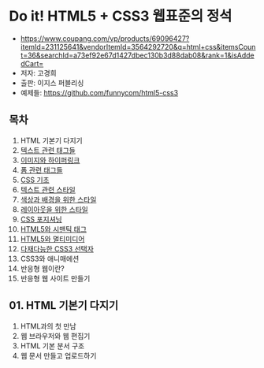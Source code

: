 # Do it! HTML5 + CSS3 웹표준의 정석
- https://www.coupang.com/vp/products/69096427?itemId=231125641&vendorItemId=3564292720&q=html+css&itemsCount=36&searchId=a73ef92e67d1427dbec130b3d88dab08&rank=1&isAddedCart=
- 저자: 고경희
- 출판: 이지스 퍼블리싱
- 예제들: https://github.com/funnycom/html5-css3

## 목차
01. HTML 기본기 다지기
02. [텍스트 관련 태그들](https://github.com/ndukwon/learning_FrontEnd/blob/ec7d1e497f0fbe237b90f7d57c4d4f733a07f0a1/HTML5%2BCSS3/Chapter_02.md)
03. [이미지와 하이퍼링크](https://github.com/ndukwon/learning_FrontEnd/blob/ec7d1e497f0fbe237b90f7d57c4d4f733a07f0a1/HTML5%2BCSS3/Chapter_03.md)
04. [폼 관련 태그들](https://github.com/ndukwon/learning_FrontEnd/blob/ec7d1e497f0fbe237b90f7d57c4d4f733a07f0a1/HTML5%2BCSS3/Chapter_04.md)
05. [CSS 기초](https://github.com/ndukwon/learning_FrontEnd/blob/ec7d1e497f0fbe237b90f7d57c4d4f733a07f0a1/HTML5%2BCSS3/Chapter_05.md)
06. [텍스트 관련 스타일](https://github.com/ndukwon/learning_FrontEnd/blob/ec7d1e497f0fbe237b90f7d57c4d4f733a07f0a1/HTML5%2BCSS3/Chapter_06.md)
07. [색상과 배경을 위한 스타일](https://github.com/ndukwon/learning_FrontEnd/blob/ec7d1e497f0fbe237b90f7d57c4d4f733a07f0a1/HTML5%2BCSS3/Chapter_07.md)
08. [레이아웃을 위한 스타일](https://github.com/ndukwon/learning_FrontEnd/blob/ec7d1e497f0fbe237b90f7d57c4d4f733a07f0a1/HTML5%2BCSS3/Chapter_08.md)
09. [CSS 포지셔닝](https://github.com/ndukwon/learning_FrontEnd/blob/ec7d1e497f0fbe237b90f7d57c4d4f733a07f0a1/HTML5%2BCSS3/Chapter_09.md)
10. [HTML5와 시맨틱 태그](https://github.com/ndukwon/learning_FrontEnd/blob/ec7d1e497f0fbe237b90f7d57c4d4f733a07f0a1/HTML5%2BCSS3/Chapter_10.md)
11. [HTML5와 멀티미디어](https://github.com/ndukwon/learning_FrontEnd/blob/ec7d1e497f0fbe237b90f7d57c4d4f733a07f0a1/HTML5%2BCSS3/Chapter_11.md)
12. [다재다능한 CSS3 선택자](https://github.com/ndukwon/learning_FrontEnd/blob/ec7d1e497f0fbe237b90f7d57c4d4f733a07f0a1/HTML5%2BCSS3/Chapter_12.md)
13. CSS3와 애니매에션
14. 반응형 웹이란?
15. 반응형 웹 사이트 만들기

## 01. HTML 기본기 다지기
1. HTML과의 첫 만남
2. 웹 브라우저와 웹 편집기
3. HTML 기본 분서 구조
4. 웹 문서 만들고 업로드하기
